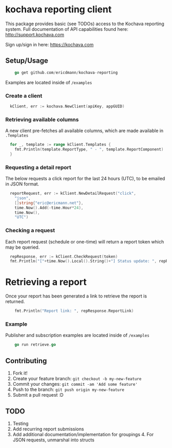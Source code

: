 # kochava reporting client

This package provides basic (see TODOs) access to the Kochava reporting system. Full documentation of API capabilities found here: http://support.kochava.com

Sign up/sign in here: https://kochava.com

## Setup/Usage

```go
	go get github.com/ericdmann/kochava-reporting
```
Examples are located inside of `/examples`

### Create a client

```go
  kClient, err := kochava.NewClient(apiKey, appGUID)
```

### Retrieving available columns
A new client pre-fetches all available columns, which are made available in `.Templates`

```go
  for _, template := range kClient.Templates {
    fmt.Println(template.ReportType, " - ", template.ReportComponent)
  }
```

### Requesting a detail report
The below requests a click report for the last 24 hours (UTC), to be emailed in JSON format.

```go
  reportRequest, err := kClient.NewDetailRequest("click",
    "json",
    []string{"eric@ericmann.net"},
    time.Now().Add(-time.Hour*24),
    time.Now(),
    "UTC")
```

### Checking a request
Each report request (schedule or one-time) will return a report token which may be queried.

```go
  repResponse, err := kClient.CheckRequest(token)
  fmt.Println("["+time.Now().Local().String()+"] Status update: ", repResponse.Status, "Progress: ", repResponse.Progress)
```

# Retrieving a report
Once your report has been generated a link to retrieve the report is returned.
```go
	fmt.Println("Report link: ", repResponse.ReportLink)
```

### Example
Publisher and subscription examples are located inside of `/examples`

```go
	go run retrieve.go
```

## Contributing

1. Fork it!
2. Create your feature branch: `git checkout -b my-new-feature`
3. Commit your changes: `git commit -am 'Add some feature'`
4. Push to the branch: `git push origin my-new-feature`
5. Submit a pull request :D


## TODO
  1. Testing
  2. Add recurring report submissions
  3. Add additional documentation/implementation for groupings
	4. For JSON requests, unmarshal into structs
